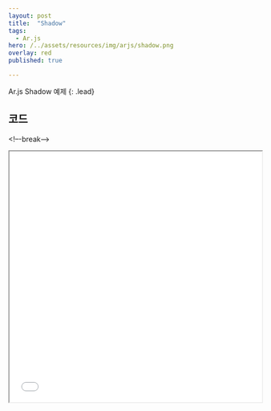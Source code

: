 ```yaml
---
layout: post
title:  "Shadow"
tags:
  - Ar.js
hero: /../assets/resources/img/arjs/shadow.png
overlay: red
published: true

---
```

Ar.js Shadow 예제
{: .lead}
## 코드
<!–-break-–>


<iframe width="100%" height="500px;" src="/../assets/resources/html/arjs/shadow.html"></iframe>
